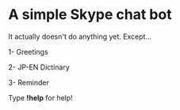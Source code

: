 # A simple Skype chat bot

It actually doesn't do anything yet.
Except...

1- Greetings

2- JP-EN Dictinary

3- Reminder

Type **!help** for help!
